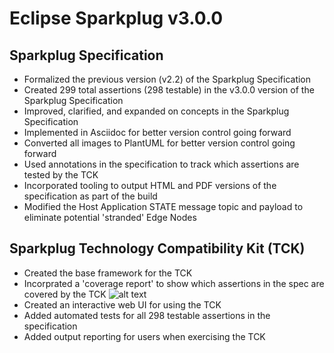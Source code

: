 # Eclipse Sparkplug v3.0.0

## Sparkplug Specification
* Formalized the previous version (v2.2) of the Sparkplug Specification
* Created 299 total assertions (298 testable) in the v3.0.0 version of the Sparkplug Specification
* Improved, clarified, and expanded on concepts in the Sparkplug Specification
* Implemented in Asciidoc for better version control going forward
* Converted all images to PlantUML for better version control going forward
* Used annotations in the specification to track which assertions are tested by the TCK
* Incorporated tooling to output HTML and PDF versions of the specification as part of the build
* Modified the Host Application STATE message topic and payload to eliminate potential 'stranded' Edge Nodes

## Sparkplug Technology Compatibility Kit (TCK)
* Created the base framework for the TCK
* Incorprated a 'coverage report' to show which assertions in the spec are covered by the TCK
![alt text](https://github.com/eclipse/sparkplug/raw/develop/release_notes_images/3.0.0_coverage.png)
* Created an interactive web UI for using the TCK
* Added automated tests for all 298 testable assertions in the specification
* Added output reporting for users when exercising the TCK
